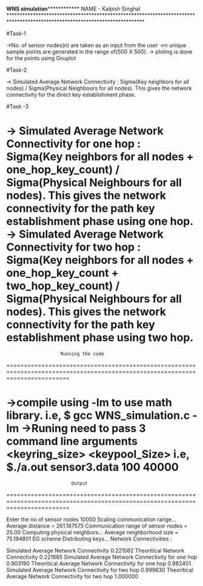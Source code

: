 **************************************************WNS simulation**************************************************************
						NAME - Kalpish Singhal	***************************************************************************************************************************

#Task-1

->No. of sensor nodes(n) are taken as an input from the user
->n unique sample points are generated in the range of(500 X 500).
-> ploting is done for the points using Gnuplot

#Task-2

-> Simulated Average Network Connectivity : Sigma(Key neighbors for all nodes) / Sigma(Physical Neighbours for all nodes). This
gives the network connectivity for the direct key establishment phase.

#Task -3

-> Simulated Average Network Connectivity for one hop : Sigma(Key neighbors for all nodes + one_hop_key_count) / 
Sigma(Physical Neighbours for all nodes). This gives the network connectivity for the path key establishment phase using one hop.
-> Simulated Average Network Connectivity for two hop : Sigma(Key neighbors for all nodes + one_hop_key_count + two_hop_key_count)
/ Sigma(Physical Neighbours for all nodes). This gives the network connectivity for the path key establishment phase using two hop.
==============================================================================================================================
 						Running the code
==============================================================================================================================

->compile using -lm to use math library.
	i.e, 
		$ gcc WNS_simulation.c -lm
->Runing need to pass 3 command line arguments <filename> <keyring_size> <keypool_Size> 
	i.e, 
		$./a.out sensor3.data 100 40000
==============================================================================================================================
 						    Output
==============================================================================================================================

Enter the no of sensor nodes
10000
Scaling communication range...
Average distance = 261.167575
Communication range of sensor nodes = 25.00
Computing physical neighbors...
Average neighborhood size = 75.194801
EG scheme
Distributing keys...
Network Connectivities : 

Simulated Average Network Connectivity
0.221582
Theoritical Network Connectivity
0.221685
Simulated Average Network Connectivity for one hop
0.903190
Theoritical Average Network Connectivity for one hop
0.982401
Simulated Average Network Connectivity for two hop
0.999830
Theoritical Average Network Connectivity for two hop
1.000000

